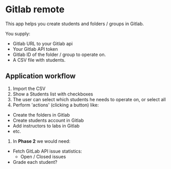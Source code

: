 # Gitlab remote

This app helps you create students and folders / groups in Gitlab.

You supply:

* Gitlab URL to your Gitlab api
* Your Gitlab API token
* Gitlab ID of the folder / group to operate on.
* A CSV file with students.

## Application workflow

1. Import the CSV
1. Show a Students list with checkboxes
1. The user can select which students he needs to operate on, or select all
1. Perform 'actions' (clicking a button) like:
  * Create the folders in Gitlab
  * Create students account in Gitlab
  * Add instructors to labs in Gitlab
  * etc.
1. In **Phase 2** we would need:
  * Fetch GitLab API issue statistics:
    * Open / Closed issues
  * Grade each student?
